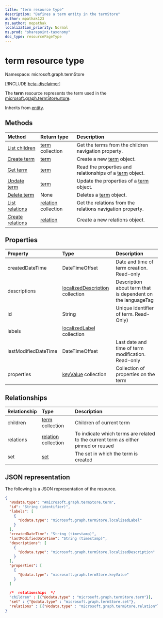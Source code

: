```yaml
---
title: "term resource type"
description: "Defines a term entity in the termStore"
author: mpathak123
ms.author: mopathak
localization_priority: Normal
ms.prod: "sharepoint-taxonomy"
doc_type: resourcePageType
---
```


# term resource type

Namespace: microsoft.graph.termStore

[!INCLUDE [beta-disclaimer](../../includes/beta-disclaimer.md)]

The **term** resource represents the term used in the [microsoft.graph.termStore.store].


Inherits from [entity](../resources/entity.md).

## Methods
|Method|Return type|Description|
|:---|:---|:---|
|[List children](../api/termstore-term-list-children.md)|[term](../resources/termstore-term.md) collection|Get the terms from the children navigation property.|
|[Create term](../api/termstore-term-create.md)|[term](../resources/termstore-term.md)|Create a new [term](../resources/termstore-term.md) object.|
|[Get term](../api/termstore-term-get.md)|[term](../resources/termstore-term.md)|Read the properties and relationships of a [term](../resources/termstore-term.md) object.|
|[Update term](../api/termstore-term-update.md)|[term](../resources/termstore-term.md)|Update the properties of a [term](../resources/termstore-term.md) object.|
|[Delete term](../api/termstore-term-delete.md)|None|Deletes a [term](../resources/termstore-term.md) object.|
|[List relations](../api/termstore-term-list-relations.md)|[relation](../resources/termstore-relation.md) collection|Get the relations from the relations navigation property.|
|[Create relations](../api/termstore-relation-create.md)|[relation](../resources/termstore-relation.md)|Create a new relations object.|

## Properties
|Property|Type|Description|
|:---|:---|:---|
|createdDateTime|DateTimeOffset|Date and time of term creation. Read-only|
|descriptions|[localizedDescription](../resources/termstore-localizeddescription.md) collection|Description about term that is dependent on the languageTag|
|id|String|Unique identifier of term. Read-Only)|
|labels|[localizedLabel](../resources/termstore-localizedlabel.md) collection||Label meta-data for a term|
|lastModifiedDateTime|DateTimeOffset|Last date and time of term modification. Read-only|
|properties|[keyValue](../resources/termstore-intune-keyvalue.md) collection|Collection of properties on the term|

## Relationships
|Relationship|Type|Description|
|:---|:---|:---|
|children|[term](../resources/termstore-term.md) collection|Children of current term|
|relations|[relation](../resources/termstore-relation.md) collection|To indicate which terms are related to the current term as either pinned or reused|
|set|[set](../resources/termstore-set.md)|The set in which the term is created|

## JSON representation
The following is a JSON representation of the resource.
<!-- {
  "blockType": "resource",
  "keyProperty": "id",
  "@odata.type": "microsoft.graph.termStore.term",
  "baseType": "microsoft.graph.entity",
  "openType": false
}
-->
``` json
{
  "@odata.type": "#microsoft.graph.termStore.term",
  "id": "String (identifier)",
  "labels": [
    {
      "@odata.type": "microsoft.graph.termStore.localizedLabel"
    }
  ],
  "createdDateTime": "String (timestamp)",
  "lastModifiedDateTime": "String (timestamp)",
  "descriptions": [
    {
      "@odata.type": "microsoft.graph.termStore.localizedDescription"
    }
  ],
  "properties": [
    {
      "@odata.type": "microsoft.graph.termStore.keyValue"
    }
  ]
  
  /*  relationships  */
  "children" : [{"@odata.type" : "microsoft.graph.termStore.term"}],
  "set" : {"@odata.type" : "microsoft.graph.termStore.set"}, 
  "relations" : [{"@odata.type" : "microsoft.graph.termStore.relation"}]
}
```

[microsoft.graph.termStore.localizedLabel]: termstore-localizedlabel.md
[microsoft.graph.termStore.term]: termstore-term.md
[microsoft.graph.termStore.set]: termstore-set.md
[microsoft.graph.termStore.relation]: termstore-relation.md
[microsoft.graph.termStore.localizedDescription]: termstore-localizeddescription.md
[microsoft.graph.termStore.store]: termstore-store.md

<!--
{
  "type": "#page.annotation",
  "description": "Term is the entity used for tagging in termStore",
  "keywords": "term,facet,resource",
  "section": "documentation",
  "tocPath": "Terms",
  "tocBookmarks": {
    "Resources/termstore-term": "#"
  },
  "suppressions": []
}
-->
